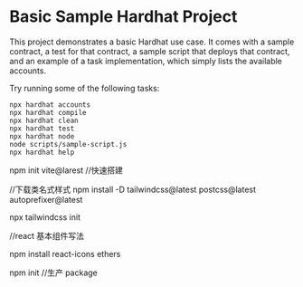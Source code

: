 # Basic Sample Hardhat Project

This project demonstrates a basic Hardhat use case. It comes with a sample contract, a test for that contract, a sample script that deploys that contract, and an example of a task implementation, which simply lists the available accounts.

Try running some of the following tasks:

```shell
npx hardhat accounts
npx hardhat compile
npx hardhat clean
npx hardhat test
npx hardhat node
node scripts/sample-script.js
npx hardhat help
```


<!-- 使用vite教程 下载react -->
npm init vite@larest //快速搭建

//下载类名式样式
npm install -D tailwindcss@latest postcss@latest autoprefixer@latest

npx tailwindcss init

//react 基本组件写法

<!-- const Navbar = () =>{
    return (
        <h1>21</h1>
    )
}
export default Navbar -->

npm install react-icons ethers
<!-- smart_contarct  智能合约目录-->
npm init //生产 package